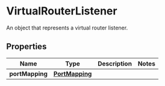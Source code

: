 

# VirtualRouterListener

An object that represents a virtual router listener.

## Properties

| Name | Type | Description | Notes |
|------------ | ------------- | ------------- | -------------|
|**portMapping** | [**PortMapping**](PortMapping.md) |  |  |



